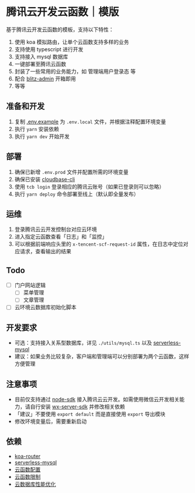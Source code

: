 # 腾讯云开发云函数｜模版

基于腾讯云开发云函数的模板，支持以下特性：

1. 使用 koa 模拟路由，让单个云函数支持多样的业务
2. 支持使用 typescript 进行开发
3. 支持接入 mysql 数据库
4. 一键部署至腾讯云函数
5. 封装了一些常用的业务能力，如 管理端用户登录态 等
6. 配合 [blitz-admin](https://github.com/jay4q/blitz-admin) 开箱即用
7. 等等

## 准备和开发

1. 复制 [.env.example](./.env.example) 为 `.env.local` 文件，并根据注释配置环境变量
2. 执行 `yarn` 安装依赖
3. 执行 `yarn dev` 开始开发

## 部署

1. 确保已新增 `.env.prod` 文件并配置所需的环境变量
2. 确保已安装 [cloudbase-cli](https://docs.cloudbase.net/cli-v1/install.html)
3. 使用 `tcb login` 登录相应的腾讯云账号（如果已登录则可以忽略）
4. 执行 `yarn deploy` 命令部署至线上（默认即全量发布）

## 运维

1. 登录腾讯云云开发控制台对应云环境
2. 进入指定云函数查看「日志」和「监控」
3. 可以根据前端响应头里的 `x-tencent-scf-request-id` 属性，在日志中定位对应请求，查看输出的结果

## Todo

+ [ ] 门户网站逻辑
  + [ ] 菜单管理
  + [ ] 文章管理
+ [ ] 云环境云数据库初始化脚本

## 开发要求

+ 可选：支持接入关系型数据库，详见 `./utils/mysql.ts` 以及 [serverless-mysql](https://github.com/jeremydaly/serverless-mysql)
+ 建议：如果业务比较复杂，客户端和管理端可以分别部署为两个云函数，这样方便管理

## 注意事项

+ 目前仅支持通过 [node-sdk](https://docs.cloudbase.net/api-reference/server/node-sdk/database/database.html) 接入腾讯云云开发。如需使用微信云开发相关能力，请自行安装 [wx-server-sdk](https://developers.weixin.qq.com/miniprogram/dev/wxcloud/guide/functions/wx-server-sdk.html) 并修改相关依赖
+ 「建议」不要使用 `export default` 而是直接使用 `export` 导出模块
+ 修改环境变量后，需要重新启动

## 依赖

+ [koa-router](https://github.com/koajs/router/blob/master/API.md)
+ [serverless-mysql](https://github.com/jeremydaly/serverless-mysql)
+ [云函数配置](https://docs.cloudbase.net/cli-v1/functions/configs.html)
+ [云函数限制](https://cloud.tencent.com/document/product/876/47177#.E4.BA.91.E5.87.BD.E6.95.B0)
+ [云数据库性能优化](https://developers.weixin.qq.com/community/business/doc/00068218a682088d17ca593c45b40d)
